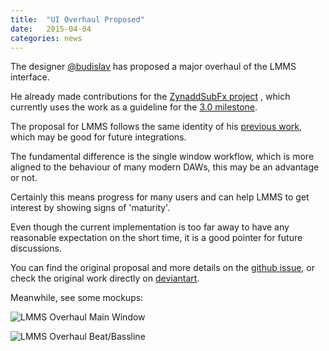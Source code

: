 ```yaml
---
title:  "UI Overhaul Proposed"
date:   2015-04-04
categories: news
---
```


The designer [@budislav](https://github.com/budislav) has proposed a major
overhaul of the LMMS interface.

He already made contributions for the [ZynaddSubFx project](http://zynaddsubfx.sourceforge.net/)
, which currently uses the work as a guideline for the [3.0 milestone](https://github.com/fundamental/zyn-ui-two).

The proposal for LMMS follows the same identity of his [previous work](http://budislavtvp.deviantart.com/art/ZynAddSubFX-UI-Concept-2014-455890191), which may be good for future integrations.

The fundamental difference is the single window workflow, which is more aligned
to the behaviour of many modern DAWs, this may be an advantage or not.

Certainly this means progress for many users and can help LMMS to get interest
by showing signs of 'maturity'.

Even though the current implementation is too far away to have any
reasonable expectation on the short time, it is a good pointer for
future discussions.

You can find the original proposal and more details on the
[github issue](https://github.com/LMMS/lmms/issues/1911), or check the
original work directly on [deviantart](http://budislavtvp.deviantart.com/art/LMMS-UI-Concept-2015-Single-Window-523696539).

Meanwhile, see some mockups:

![LMMS Overhaul Main Window](https://cloud.githubusercontent.com/assets/6345473/6918642/906dedb4-d77e-11e4-8d53-fc106491321b.png)

![LMMS Overhaul Beat/Bassline](https://cloud.githubusercontent.com/assets/3619927/6920634/efa3a986-d7bf-11e4-8d6b-c8a792bbde07.png)
